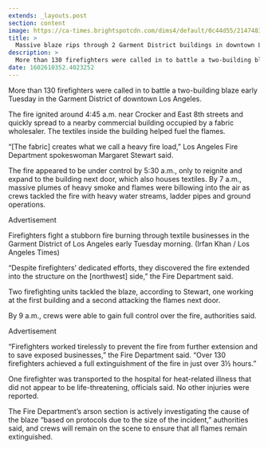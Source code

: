 ```yaml
--- 
extends: _layouts.post 
section: content 
image: https://ca-times.brightspotcdn.com/dims4/default/0c44d55/2147483647/strip/true/crop/2400x1260+0+170/resize/1200x630!/quality/90/?url=https%3A%2F%2Fcalifornia-times-brightspot.s3.amazonaws.com%2F9b%2F44%2F80ff5f7b4b9dae73ab06f755a642%2Fla-photos-1staff-631757-me-1013-garment-district-fire-013.IK.JPG 
title: > 
  Massive blaze rips through 2 Garment District buildings in downtown Los Angeles 
description: > 
  More than 130 firefighters were called in to battle a two-building blaze early Tuesday in the Garment District of downtown Los Angeles.“[The fabric] creates what we call a heavy fire load,” Los Angeles Fire Department spokeswoman Margaret Stewart said.AdvertisementFirefighters fight a stubborn fire burning through textile businesses in the Garment District of Los Angeles early Tuesday morning.(Irfan Khan / Los Angeles Times)“Despite firefighters’ dedicated efforts, they discovered the fire extended into the structure on the [northwest] side,” the Fire Department said.Two firefighting units tackled the blaze, according to Stewart, one working at the first building and a second attacking the flames next door. 
date: 1602610352.4023252 
--- 
```

More than 130 firefighters were called in to battle a two-building blaze early Tuesday in the Garment District of downtown Los Angeles.

The fire ignited around 4:45 a.m. near Crocker and East 8th streets and quickly spread to a nearby commercial building occupied by a fabric wholesaler. The textiles inside the building helped fuel the flames.

“[The fabric] creates what we call a heavy fire load,” Los Angeles Fire Department spokeswoman Margaret Stewart said.

The fire appeared to be under control by 5:30 a.m., only to reignite and expand to the building next door, which also houses textiles. By 7 a.m., massive plumes of heavy smoke and flames were billowing into the air as crews tackled the fire with heavy water streams, ladder pipes and ground operations.

Advertisement

Firefighters fight a stubborn fire burning through textile businesses in the Garment District of Los Angeles early Tuesday morning. (Irfan Khan / Los Angeles Times)

“Despite firefighters’ dedicated efforts, they discovered the fire extended into the structure on the [northwest] side,” the Fire Department said.

Two firefighting units tackled the blaze, according to Stewart, one working at the first building and a second attacking the flames next door.

By 9 a.m., crews were able to gain full control over the fire, authorities said.

Advertisement

“Firefighters worked tirelessly to prevent the fire from further extension and to save exposed businesses,” the Fire Department said. “Over 130 firefighters achieved a full extinguishment of the fire in just over 3½ hours.”

One firefighter was transported to the hospital for heat-related illness that did not appear to be life-threatening, officials said. No other injuries were reported.

The Fire Department’s arson section is actively investigating the cause of the blaze “based on protocols due to the size of the incident,” authorities said, and crews will remain on the scene to ensure that all flames remain extinguished.